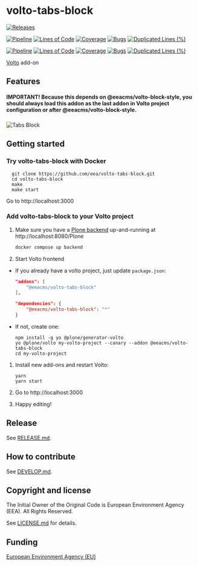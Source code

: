 # volto-tabs-block

[![Releases](https://img.shields.io/github/v/release/eea/volto-tabs-block)](https://github.com/eea/volto-tabs-block/releases)

[![Pipeline](https://ci.eionet.europa.eu/buildStatus/icon?job=volto-addons%2Fvolto-tabs-block%2Fmaster&subject=master)](https://ci.eionet.europa.eu/view/Github/job/volto-addons/job/volto-tabs-block/job/master/display/redirect)
[![Lines of Code](https://sonarqube.eea.europa.eu/api/project_badges/measure?project=volto-tabs-block-master&metric=ncloc)](https://sonarqube.eea.europa.eu/dashboard?id=volto-tabs-block-master)
[![Coverage](https://sonarqube.eea.europa.eu/api/project_badges/measure?project=volto-tabs-block-master&metric=coverage)](https://sonarqube.eea.europa.eu/dashboard?id=volto-tabs-block-master)
[![Bugs](https://sonarqube.eea.europa.eu/api/project_badges/measure?project=volto-tabs-block-master&metric=bugs)](https://sonarqube.eea.europa.eu/dashboard?id=volto-tabs-block-master)
[![Duplicated Lines (%)](https://sonarqube.eea.europa.eu/api/project_badges/measure?project=volto-tabs-block-master&metric=duplicated_lines_density)](https://sonarqube.eea.europa.eu/dashboard?id=volto-tabs-block-master)

[![Pipeline](https://ci.eionet.europa.eu/buildStatus/icon?job=volto-addons%2Fvolto-tabs-block%2Fdevelop&subject=develop)](https://ci.eionet.europa.eu/view/Github/job/volto-addons/job/volto-tabs-block/job/develop/display/redirect)
[![Lines of Code](https://sonarqube.eea.europa.eu/api/project_badges/measure?project=volto-tabs-block-develop&metric=ncloc)](https://sonarqube.eea.europa.eu/dashboard?id=volto-tabs-block-develop)
[![Coverage](https://sonarqube.eea.europa.eu/api/project_badges/measure?project=volto-tabs-block-develop&metric=coverage)](https://sonarqube.eea.europa.eu/dashboard?id=volto-tabs-block-develop)
[![Bugs](https://sonarqube.eea.europa.eu/api/project_badges/measure?project=volto-tabs-block-develop&metric=bugs)](https://sonarqube.eea.europa.eu/dashboard?id=volto-tabs-block-develop)
[![Duplicated Lines (%)](https://sonarqube.eea.europa.eu/api/project_badges/measure?project=volto-tabs-block-develop&metric=duplicated_lines_density)](https://sonarqube.eea.europa.eu/dashboard?id=volto-tabs-block-develop)

[Volto](https://github.com/plone/volto) add-on

## Features

#### IMPORTANT! Because this depends on @eeacms/volto-block-style, you should always load this addon as the last addon in Volto project configuration or after @eeacms/volto-block-style.

###

![Tabs Block](https://raw.githubusercontent.com/eea/volto-tabs-block/raw/master/docs/volto-tabs-block.gif "Tabs Block")

## Getting started

### Try volto-tabs-block with Docker

      git clone https://github.com/eea/volto-tabs-block.git
      cd volto-tabs-block
      make
      make start

Go to http://localhost:3000

### Add volto-tabs-block to your Volto project

1. Make sure you have a [Plone backend](https://plone.org/download) up-and-running at http://localhost:8080/Plone

   ```Bash
   docker compose up backend
   ```

1. Start Volto frontend

* If you already have a volto project, just update `package.json`:

   ```JSON
   "addons": [
       "@eeacms/volto-tabs-block"
   ],

   "dependencies": {
       "@eeacms/volto-tabs-block": "*"
   }
   ```

* If not, create one:

   ```
   npm install -g yo @plone/generator-volto
   yo @plone/volto my-volto-project --canary --addon @eeacms/volto-tabs-block
   cd my-volto-project
   ```

1. Install new add-ons and restart Volto:

   ```
   yarn
   yarn start
   ```

1. Go to http://localhost:3000

1. Happy editing!

## Release

See [RELEASE.md](https://github.com/eea/volto-tabs-block/blob/master/RELEASE.md).

## How to contribute

See [DEVELOP.md](https://github.com/eea/volto-tabs-block/blob/master/DEVELOP.md).

## Copyright and license

The Initial Owner of the Original Code is European Environment Agency (EEA).
All Rights Reserved.

See [LICENSE.md](https://github.com/eea/volto-tabs-block/blob/master/LICENSE.md) for details.

## Funding

[European Environment Agency (EU)](http://eea.europa.eu)
